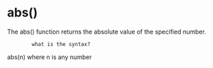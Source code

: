 # abs()

The abs() function returns the absolute value of the specified number.

            what is the syntax?
 abs(n)
 where n is any number 

